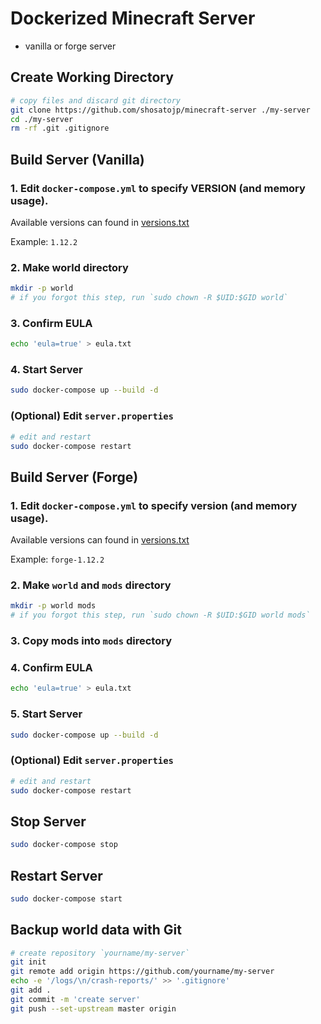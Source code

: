 # Dockerized Minecraft Server

* vanilla or forge server

## Create Working Directory

```sh
# copy files and discard git directory
git clone https://github.com/shosatojp/minecraft-server ./my-server
cd ./my-server
rm -rf .git .gitignore
```

## Build Server (Vanilla)

### 1. Edit `docker-compose.yml` to specify **VERSION** (and memory usage).

Available versions can found in [versions.txt](./versions.txt)

Example: `1.12.2`

### 2. Make world directory

```sh
mkdir -p world
# if you forgot this step, run `sudo chown -R $UID:$GID world`
```

### 3. Confirm EULA

```sh
echo 'eula=true' > eula.txt
```

### 4. Start Server

```sh
sudo docker-compose up --build -d
```

### (Optional) Edit `server.properties`

```sh
# edit and restart
sudo docker-compose restart
```

## Build Server (Forge)

### 1. Edit `docker-compose.yml` to specify **version** (and memory usage).

Available versions can found in [versions.txt](./versions.txt)

Example: 
`forge-1.12.2`

### 2. Make `world` and `mods` directory

```sh
mkdir -p world mods
# if you forgot this step, run `sudo chown -R $UID:$GID world mods`
```


### 3. Copy mods into `mods` directory

### 4. Confirm EULA

```sh
echo 'eula=true' > eula.txt
```

### 5. Start Server

```sh
sudo docker-compose up --build -d
```

### (Optional) Edit `server.properties`

```sh
# edit and restart
sudo docker-compose restart
```

## Stop Server

```sh
sudo docker-compose stop
```

## Restart Server

```sh
sudo docker-compose start
```

## Backup world data with Git

```sh
# create repository `yourname/my-server`
git init
git remote add origin https://github.com/yourname/my-server
echo -e '/logs/\n/crash-reports/' >> '.gitignore'
git add .
git commit -m 'create server'
git push --set-upstream master origin
```